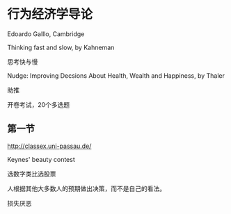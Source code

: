 # 行为经济学导论


Edoardo Galllo, Cambridge



Thinking fast and slow, by Kahneman

思考快与慢

Nudge: Improving Decsions About Health, Wealth and Happiness, by Thaler

助推

开卷考试，20个多选题


## 第一节

http://classex.uni-passau.de/

Keynes' beauty contest

选数字类比选股票

人根据其他大多数人的预期做出决策，而不是自己的看法。

损失厌恶